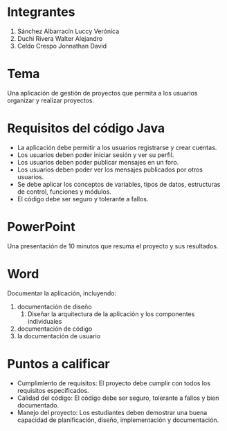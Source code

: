 # Integrantes
1. Sánchez Albarracín Luccy Verónica 
2. Duchi Rivera Walter Alejandro 
3. Celdo Crespo Jonnathan David 

# Tema
 Una aplicación de gestión de proyectos que permita a los usuarios organizar y realizar  proyectos.

# Requisitos del código Java
- La aplicación debe permitir a los usuarios registrarse y crear cuentas.
- Los usuarios deben poder iniciar sesión y ver su perfil.
- Los usuarios deben poder publicar mensajes en un foro.
- Los usuarios deben poder ver los mensajes publicados por otros usuarios.
- Se debe aplicar los conceptos de variables, tipos de datos, estructuras de control, funciones y módulos.
- El código debe ser seguro y tolerante a fallos.

# PowerPoint
Una presentación de 10 minutos que resuma el proyecto y sus resultados.

# Word
 Documentar la aplicación, incluyendo:
 1. documentación de diseño
	 1. Diseñar la arquitectura de la aplicación y los componentes individuales
 2. documentación de código
 3. la documentación de usuario


# Puntos a calificar
- Cumplimiento de requisitos: El proyecto debe cumplir con todos los requisitos especificados.
- Calidad del código: El código debe ser seguro, tolerante a fallos y bien documentado.
- Manejo del proyecto: Los estudiantes deben demostrar una buena capacidad de planificación, diseño, implementación y documentación.